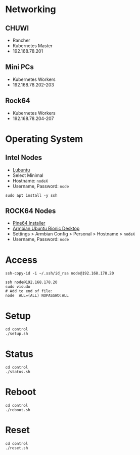 # Networking

## CHUWI
- Rancher
- Kubernetes Master
- 192.168.78.201

## Mini PCs
- Kubernetes Workers
- 192.168.78.202-203

## Rock64
- Kubernetes Workers
- 192.168.78.204-207

# Operating System

## Intel Nodes
- [Lubuntu](http://cdimage.ubuntu.com/lubuntu/releases/18.04/release/lubuntu-18.04.3-desktop-amd64.iso)
- Select Minimal
- Hostname: `nodeX`
- Username, Password: `node`

```shell script
sudo apt install -y ssh
```

## ROCK64 Nodes
- [Pine64 Installer](https://github.com/pine64dev/PINE64-Installer)
- [Armbian Ubuntu Bionic Desktop](https://wiki.pine64.org/index.php/ROCK64_Software_Release#Armbian_Ubuntu_Bionic_Desktop_on_mainline_Kernel_.5BmicroSD_.2F_eMMC_Boot.5D)
- Settings > Armbian Config > Personal > Hostname > `nodeX`
- Username, Password: `node`

# Access
```shell script
ssh-copy-id -i ~/.ssh/id_rsa node@192.168.178.20

ssh node@192.168.178.20
sudo visudo
# Add to end of file:
node  ALL=(ALL) NOPASSWD:ALL
```

# Setup
```shell script
cd control
./setup.sh
```

# Status
```shell script
cd control
./status.sh
```

# Reboot
```shell script
cd control
./reboot.sh
```

# Reset
```shell script
cd control
./reset.sh
```
